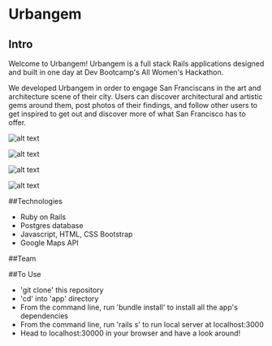 # Urbangem

## Intro
Welcome to Urbangem! Urbangem is a full stack Rails applications designed and built in one day at Dev Bootcamp's All Women's Hackathon. 

We developed Urbangem in order to engage San Franciscans in the art and architecture scene of their city. Users can discover architectural and artistic gems around them, post photos of their findings, and follow other users to get inspired to get out and discover more of what San Francisco has to offer.


![alt text](https://cloud.githubusercontent.com/assets/13695123/18447954/a9606d22-78dd-11e6-9a60-0f965cb6df3a.jpg)

![alt text](https://cloud.githubusercontent.com/assets/13695123/18448224/174a6cec-78df-11e6-90f2-33aa17c54b64.png)

![alt text](https://cloud.githubusercontent.com/assets/13695123/18448232/20cc62e8-78df-11e6-9761-786ee978c1a3.png)

![alt text](https://cloud.githubusercontent.com/assets/13695123/18448225/174b846a-78df-11e6-9483-5052791f1656.png)



##Technologies
- Ruby on Rails
- Postgres database
- Javascript, HTML, CSS Bootstrap
- Google Maps API

##Team

##To Use
- 'git clone' this repository
- 'cd' into 'app' directory
- From the command line, run 'bundle install' to install all the app's dependencies
- From the command line, run 'rails s' to run local server at localhost:3000
- Head to localhost:30000 in your browser and have a look around!
